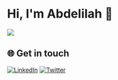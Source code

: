 # Hi, I'm Abdelilah 👋

<img src="https://raw.githubusercontent.com/freekmurze/freekmurze/master/dino.gif">

## 🌐 Get in touch
[![LinkedIn](https://img.shields.io/badge/LinkedIn-%230077B5.svg?logo=linkedin&logoColor=white)](https://www.linkedin.com/in/abdelilah-dahdahi-b6a4b4207/) [![Twitter](https://img.shields.io/badge/Twitter-%231DA1F2.svg?logo=Twitter&logoColor=white)](https://twitter.com/@iamDahdahi)
